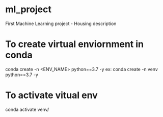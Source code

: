# ml_project
First Machine Learning project - Housing description


# To create virtual enviornment in conda
conda create -n <ENV_NAME> python==3.7 -y
ex: conda create -n venv python==3.7 -y
# To activate vitual env
conda activate venv/
